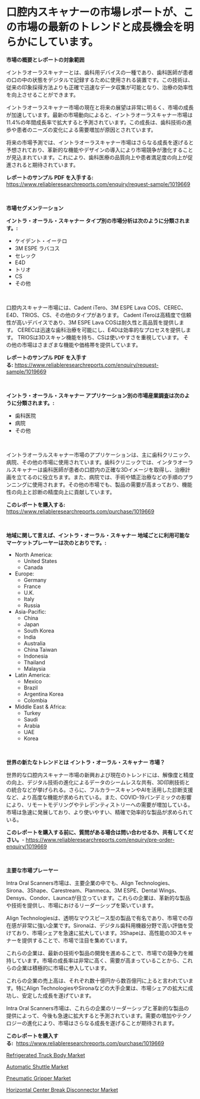 <p><h1>口腔内スキャナーの市場レポートが、この市場の最新のトレンドと成長機会を明らかにしています。</h1></p><p><strong>市場の概要とレポートの対象範囲</strong></p>
<p><p>イントラオーラスキャナーとは、歯科用デバイスの一種であり、歯科医師が患者の口の中の状態をデジタルで記録するために使用される装置です。この技術は、従来の印象採得方法よりも正確で迅速なデータ収集が可能となり、治療の効率性を向上させることができます。</p><p>イントラオーラスキャナー市場の現在と将来の展望は非常に明るく、市場の成長が加速しています。最新の市場動向によると、イントラオーラスキャナー市場は11.4%の年間成長率で拡大すると予測されています。この成長は、歯科技術の進歩や患者のニーズの変化による需要増加が原因とされています。</p><p>将来の市場予測では、イントラオーラスキャナー市場はさらなる成長を遂げると予想されており、革新的な機能やデザインの導入により市場競争が激化することが見込まれています。これにより、歯科医療の品質向上や患者満足度の向上が促進されると期待されています。</p></p>
<p><strong>レポートのサンプル PDF を入手する:</strong> <a href="https://www.reliableresearchreports.com/enquiry/request-sample/1019669">https://www.reliableresearchreports.com/enquiry/request-sample/1019669</a></p>
<p>&nbsp;</p>
<p><strong>市場セグメンテーション</strong></p>
<p><strong>イントラ・オーラル・スキャナー タイプ別の市場分析は次のように分類されます。:</strong></p>
<p><ul><li>ケイデント・イーテロ</li><li>3M ESPE ラバコス</li><li>セレック</li><li>E4D</li><li>トリオ</li><li>CS</li><li>その他</li></ul></p>
<p>&nbsp;</p>
<p><p>口腔内スキャナー市場には、Cadent iTero、3M ESPE Lava COS、CEREC、E4D、TRIOS、CS、その他のタイプがあります。 Cadent iTeroは高精度で信頼性が高いデバイスであり、3M ESPE Lava COSは耐久性と高品質を提供します。 CERECは迅速な歯科治療を可能にし、E4Dは効率的なプロセスを提供します。 TRIOSは3Dスキャン機能を持ち、CSは使いやすさを重視しています。 その他の市場はさまざまな機能や価格帯を提供しています。</p></p>
<p><strong>レポートのサンプル PDF を入手する:</strong>&nbsp;<a href="https://www.reliableresearchreports.com/enquiry/request-sample/1019669">https://www.reliableresearchreports.com/enquiry/request-sample/1019669</a></p>
<p>&nbsp;</p>
<p><strong> イントラ・オーラル・スキャナー アプリケーション別の市場産業調査は次のように分類されます。:</strong></p>
<p><ul><li>歯科医院</li><li>病院</li><li>その他</li></ul></p>
<p>&nbsp;</p>
<p><p>イントラオーラルスキャナー市場のアプリケーションは、主に歯科クリニック、病院、その他の市場に使用されています。歯科クリニックでは、インタラオーラルスキャナーは歯科医師が患者の口腔内の正確な3Dイメージを取得し、治療計画を立てるのに役立ちます。また、病院では、手術や矯正治療などの手順のプランニングに使用されます。その他の市場でも、製品の需要が高まっており、機能性の向上と診断の精度向上に貢献しています。</p></p>
<p><strong>このレポートを購入する:</strong>&nbsp; <a href="https://www.reliableresearchreports.com/purchase/1019669">https://www.reliableresearchreports.com/purchase/1019669</a></p>
<p>&nbsp;</p>
<p><strong>地域に関して言えば、イントラ・オーラル・スキャナー 地域ごとに利用可能なマーケットプレーヤーは次のとおりです。:</strong></p>
<p><ul>
    <li>
        North America:
        <ul>
            <li>United States</li>
            <li>Canada</li>
        </ul>
    </li>
    <li>
        Europe:
        <ul>
            <li>Germany</li>
            <li>France</li>
            <li>U.K.</li>
            <li>Italy</li>
            <li>Russia</li>
        </ul>
    </li>
    <li>
        Asia-Pacific:
        <ul>
            <li>China</li>
            <li>Japan</li>
            <li>South Korea</li>
            <li>India</li>
            <li>Australia</li>
            <li>China Taiwan</li>
            <li>Indonesia</li>
            <li>Thailand</li>
            <li>Malaysia</li>
        </ul>
    </li>
    <li>
        Latin America:
        <ul>
            <li>Mexico</li>
            <li>Brazil</li>
            <li>Argentina Korea</li>
            <li>Colombia</li>
        </ul>
    </li>
    <li>
        Middle East & Africa:
        <ul>
            <li>Turkey</li>
            <li>Saudi</li>
            <li>Arabia</li>
            <li>UAE</li>
            <li>Korea</li>
        </ul>
    </li>
    </ul></p>
<p>&nbsp;</p>
<p><strong>世界の新たなトレンドとは イントラ・オーラル・スキャナー 市場？</strong></p>
<p><p>世界的な口腔内スキャナー市場の新興および現在のトレンドには、解像度と精度の向上、デジタル技術の進化によるデータのシームレスな共有、3D印刷技術との統合などが挙げられる。さらに、フルカラースキャンやAIを活用した診断支援など、より高度な機能が求められている。また、COVID-19パンデミックの影響により、リモートモデリングやテレデンティストリーへの需要が増加している。市場は急速に発展しており、より使いやすい、精確で効率的な製品が求められている。</p></p>
<p><strong>このレポートを購入する前に、質問がある場合は問い合わせるか、共有してください。</strong>- <a href="https://www.reliableresearchreports.com/enquiry/pre-order-enquiry/1019669">https://www.reliableresearchreports.com/enquiry/pre-order-enquiry/1019669</a></p>
<p>&nbsp;</p>
<p><strong>主要な市場プレーヤー</strong></p>
<p><p>Intra Oral Scanners市場は、主要企業の中でも、Align Technologies、Sirona、3Shape、Carestream、Planmeca、3M ESPE、Dental Wings、Densys、Condor、Launcaが目立っています。これらの企業は、革新的な製品や技術を提供し、市場におけるリーダーシップを築いています。</p><p>Align Technologiesは、透明なマウスピース型の製品で有名であり、市場での存在感が非常に強い企業です。Sironaは、デジタル歯科用機器分野で高い評価を受けており、市場シェアを急速に拡大しています。3Shapeは、高性能の3Dスキャナーを提供することで、市場で注目を集めています。</p><p>これらの企業は、最新の技術や製品の開発を進めることで、市場での競争力を維持しています。市場の成長率は非常に高く、需要が高まっていることから、これらの企業は積極的に市場に参入しています。</p><p>これらの企業の売上高は、それぞれ数十億円から数百億円に上ると言われています。特にAlign TechnologiesやSironaなどの大手企業は、市場シェアの拡大に成功し、安定した成長を遂げています。</p><p>Intra Oral Scanners市場は、これらの企業のリーダーシップと革新的な製品の提供によって、今後も急速に拡大すると予測されています。需要の増加やテクノロジーの進化により、市場はさらなる成長を遂げることが期待されます。</p></p>
<p><strong>このレポートを購入する:</strong>&nbsp;&nbsp;<a href="https://www.reliableresearchreports.com/purchase/1019669">https://www.reliableresearchreports.com/purchase/1019669</a></p>
<p><p><a href="https://github.com/juancolorado15/Market-Research-Report-List-1/blob/main/refrigerated-truck-body-market.md">Refrigerated Truck Body Market</a></p><p><a href="https://github.com/dx0328/Market-Research-Report-List-1/blob/main/automatic-shuttle-market.md">Automatic Shuttle Market</a></p><p><a href="https://view.publitas.com/reportprime-1/pneumatic-gripper-market-size-and-examines-its-market-scope-with-a-primary-focus-on-growth-opportunities-and-forecasted-trends-spanning-from-2023-to-2030/">Pneumatic Gripper Market</a></p><p><a href="https://mire-aunt-385.notion.site/Insights-into-Horizontal-Center-Break-Disconnector-Market-Size-Analysing-Market-Share-Trends-and--469ed0e70b74497eb63669f92a2a0bdb">Horizontal Center Break Disconnector Market</a></p></p>